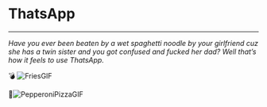 # ThatsApp
***
*Have you ever been beaten by a wet spaghetti noodle by your girlfriend cuz she has a twin sister and you got confused and fucked her dad? Well that’s how it feels to use ThatsApp.*

💣
![FriesGIF](https://user-images.githubusercontent.com/94349629/156984508-667aeb99-dc46-4575-a1ef-7a1789ec6b84.gif)

🍕![PepperoniPizzaGIF](https://user-images.githubusercontent.com/94349629/157621960-4d9aec44-c410-4f35-aa9e-bcf4c0b59037.gif)

